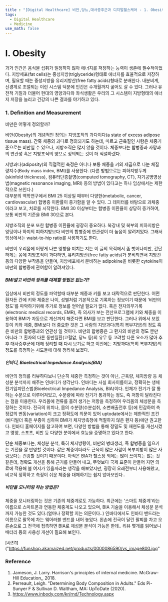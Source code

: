 ```yaml
---
title : "[Digital Healthcare] 비만,당뇨,대사증후군과 디지털헬스케어 - 1. Obesity"
tags:
  - Digital Healthcare
  - Medicine
use_math: false
---
```


# I. Obesity  
과거 인간은 음식물 섭취가 일정하지 않아 에너지를 저장하는 능력이 생존에 필수적이었다. 지방세포(fat cells)는 중성지방(triglyceride)형태로 에너지를 효율적으로 저장하며, 필요할 때는 중성지방을 유리지방산(free fatty acids)형태로 분배한다. 내분비계, 신경계로 조절되는 이런 시스템 덕분에 인간은 수개월까지 굶어도 살 수 있다. 그러나 유전적 기질과 더불어 현대의 영양과다와 좌식생활은 우리의 그 시스템이 지방형태의 에너지 저장을 늘리고 건강의 나쁜 결과를 야기하고 있다.  

### 1. Definition and Measurement
비만은 어떻게 정의할까?  
  
비만(Obesity)의 개념적인 정의는 지방조직의 과다이다(a state of excess adipose tissue mass). 간혹 체중의 과다로 정의되기도 하는데, 마르고 근육질인 사람은 체중기준으로는 비만일 수 있으나, 지방조직은 많지 않을 것이다. 체중보다는 합병증과 사망과의 연관성 혹은 지방조직의 양으로 정의되는 것이 더 적절하겠다.  
  
지방과다(adiposity)의 직접적인 측정은 아니나 보통 체중을 키의 제곱으로 나눈 체질량지수(Body mass index, BMI)를 사용한다. (다른 방법으로는 피하지방두꼐(skinfold thickness), 컴퓨터단층촬영(computed tomography, CT), 자기공명영상법(magnetic resonance imaging, MRI) 등의 방법이 있다고는 하나 임상에서는 제한적으로 쓰인다.)  
대부분의 역학연구에서 BMI 25 이상일 때부터 다양한(metabolic, cancer, cardiovascular) 합병증 이환률이 증가함을 알 수 있다. 그 데이터를 바탕으로 과체중이라고 보고, 치료를 시작한다. BMI 30 이상부터는 합병증 이환율이 상당히 증가하여, 보통 비만의 기준을 BMI 30으로 본다.  
  
지방조직의 분포 또한 합병증 이환율에 굉장히 중요하다. 복강내 및 복부의 피하지방은 엉덩이나 하지의 피하지방보다 비만의 합병증에 연관성이 더 높음이 알려져있다. 그래서 임상에서는 waist-to-hip ratio를 사용하기도 한다.  
  
비만이 우리몸에 어떻게 나쁜 영향을 미치는 지는 이 글의 목적에서 좀 벗어나지만, 간단하게는 몸에 지방조직이 과다하면, 유리지방산(free fatty acids)가 분비되면서 지방간 등의 다양한 부작용을 만들며, 지방세포에서 분비하는 adipokine을 비롯한 cytokine이 비만의 합병증에 관여함이 알려져있다.  
  
##### BMI말고 비만의 정의를 대체할 방법은 없는가?
임상에서 비만의 정도를 파악할때 대부분 체중과 키를 보고 대략적으로 판단한다. 어떤 환자든 간에 키와 체중은 나이, 성별처럼 기본적으로 기록하는 정보이기 때문에 '비만의 정도'를 파악하기위해 추가로 정보를 얻어낼 필요가 없다. 혹은 전자의무기록(electronic medical records, EMR), 즉 의사가 보는 전산프로그램에 키와 체중을 이용하여 BMI가 자동으로 계산까지 해준다면 BMI를 보고 판단한다. 그러나 위에서 보았듯이 키와 체중, BMI보다 더 중요한 것은 그 사람의 지방과다(특히 복부지방)의 정도 혹은 비만의 합병증과의 연관성 일 것이다. 비만의 합병증은 그 환자의 비만의 정도 뿐만 아니라 그 환자의 다른 동반질환(고혈압, 당뇨 등)의 유무 등 고려할 다른 요소가 많아 추후 대사증후군에 대해 정리할 때 다시 보기로 하고 이번에는 지방과다(특히 복부지방)의 정도를 측정하는 시도들에 대해 정리해 보겠다.  
  
##### 인바디, Bioelectrical Impedance Analysis(BIA)
비만의 정의를 리뷰하다보니 단순히 체중만 측정하는 것이 아닌, 근육량, 체지방량 등 체성분 분석까지 해주는 인바디가 생각난다. 인바디는 사실 회사이름이고, 정확히는 생체전기임피던스법(Bioelectrical Impedance Analysis, BIA)이다. 인체가 전기가 잘 통하는 수분으로 이루어져있고, 수분량에 따라 전기가 통과하는 정도, 즉 저항이 달라진다는 점을 이용한다. 우리몸에 전류를 흘려 생기는 저항을 측정하여 우리몸의 체성분을 측정하는 것이다. 전극의 위치나, 몸의 수분량(수분섭취, 소변배출전후 등)에 민감하여 측정값의 변동(variation)이 크고 정확도에 의문이 있어 uptodate에서는 제한적인 조건(바디빌더 혹은 부종이 심하여 BMI가 체지방측정에 적절하지 않은 환자 등)에만 권고한다. 인바디 홈페이지를 참고하여 보면, 다양한 방법을 통해 정밀도 및 재현도를 개선시켰고 영양, 스포츠, 비만 등 다양한 분야에서 효능을 증명하고 있다고 한다.  
  
단순 체중보다는, 체성분 분석, 특히 체지방량이, 비만의 병태생리, 즉 합병증을 일으키는 기전을 잘 반영할 것이다. 같은 체중이더라도 근육이 많은 사람이 복부지방이 많은 사람보다는 건강할 것이기 때문이다. 아직은 BIA가 헬스장 외에는 많이 쓰이지는 않는 것 같은데, 정확도 개선을 통해 근거를 만들어 내고, 무엇보다 국제 표준이 만들어 지면 의료에 적용해 볼 여지가 있을까라는 생각을 해보았지만, 굉장히 오래전부터 사용해왔고, 비교적 정확하고 측정이 쉬운 체중을 대체하기는 쉽지 않아보인다..
    
##### 비만을 모니터링 하는 방법은?  
체중을 모니터링하는 것은 기존의 체중계로도 가능하다. 최근에는 '스마트 체중계'라는 이름으로 스마트폰과 연동한 체중계도 나오고 있으며, BIA 기술을 이용해서 체성분 분석까지 가능한 것도 있다.(얼마나 정확할 지는 의문이다..) 인바디에서도 인바디 밴드라는 이름으로 팔목에 차는 웨어러블 밴드를 내어 놓았다. 왼손에 전극이 달린 팔찌를 차고 오른손으로 그 전극에 접촉하면 BIA로 체성분 분석이 가능은 한데.. 리뷰 몇개를 읽어보니 배터리 등의 사용성 개선이 필요해 보인다.  

[사진1]("https://funshop.akamaized.net/products/0000086590/vs_image800.jpg"


### Reference 
1. Jameson, J. Larry. Harrison's principles of internal medicine. McGraw-Hill Education,, 2018.
2. Perreault, Leigh. "Determining Body Composition in Adults." Eds Pi-Sunyer F & Sullivan D. Waltham, MA: UpToDate (2020).
3. https://www.inbody.com/kr/rnd/Technology.aspx

